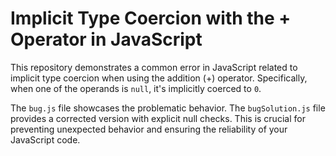 # Implicit Type Coercion with the + Operator in JavaScript

This repository demonstrates a common error in JavaScript related to implicit type coercion when using the addition (+) operator.  Specifically, when one of the operands is `null`, it's implicitly coerced to `0`.

The `bug.js` file showcases the problematic behavior. The `bugSolution.js` file provides a corrected version with explicit null checks.  This is crucial for preventing unexpected behavior and ensuring the reliability of your JavaScript code.